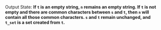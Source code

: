Output State: **If `t` is an empty string, `n` remains an empty string. If `t` is not empty and there are common characters between `s` and `t`, then `n` will contain all those common characters. `s` and `t` remain unchanged, and `t_set` is a set created from `t`.**